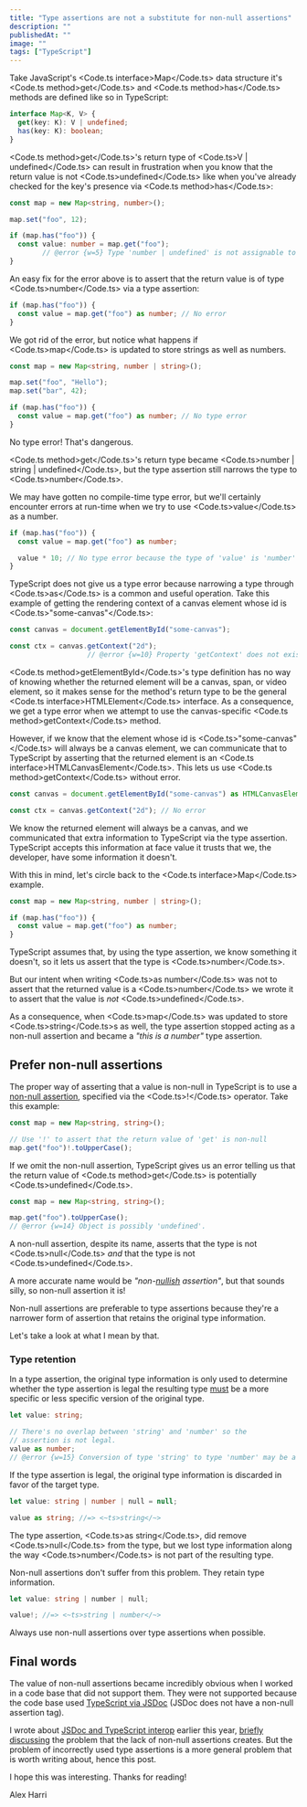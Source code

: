 ```yaml
---
title: "Type assertions are not a substitute for non-null assertions"
description: ""
publishedAt: ""
image: ""
tags: ["TypeScript"]
---
```


Take JavaScript's <Code.ts interface>Map</Code.ts> data structure <EmDash /> it's <Code.ts method>get</Code.ts> and <Code.ts method>has</Code.ts> methods are defined like so in TypeScript:

```ts
interface Map<K, V> {
  get(key: K): V | undefined;
  has(key: K): boolean;
}
```

<Code.ts method>get</Code.ts>'s return type of <Code.ts>V | undefined</Code.ts> can result in frustration when you know that the return value is not <Code.ts>undefined</Code.ts> <EmDash /> like when you've already checked for the key's presence via <Code.ts method>has</Code.ts>:

```ts
const map = new Map<string, number>();

map.set("foo", 12);

if (map.has("foo")) {
  const value: number = map.get("foo");
        // @error {w=5} Type 'number | undefined' is not assignable to type 'number'.
}
```

An easy fix for the error above is to assert that the return value is of type <Code.ts>number</Code.ts> via a type assertion:

```ts
if (map.has("foo")) {
  const value = map.get("foo") as number; // No error
}
```

We got rid of the error, but notice what happens if <Code.ts>map</Code.ts> is updated to store strings as well as numbers.

```ts
const map = new Map<string, number | string>();

map.set("foo", "Hello");
map.set("bar", 42);

if (map.has("foo")) {
  const value = map.get("foo") as number; // No type error
}
```

No type error! That's dangerous.

<Code.ts method>get</Code.ts>'s return type became <Code.ts>number | string | undefined</Code.ts>, but the type assertion still narrows the type to <Code.ts>number</Code.ts>.

We may have gotten no compile-time type error, but we'll certainly encounter errors at run-time when we try to use <Code.ts>value</Code.ts> as a number.

```ts
if (map.has("foo")) {
  const value = map.get("foo") as number;

  value * 10; // No type error because the type of 'value' is 'number'
}
```

TypeScript does not give us a type error because narrowing a type through <Code.ts>as</Code.ts> is a common and useful operation. Take this example of getting the rendering context of a canvas element whose id is <Code.ts>"some-canvas"</Code.ts>:

```ts
const canvas = document.getElementById("some-canvas");

const ctx = canvas.getContext("2d");
                   // @error {w=10} Property 'getContext' does not exist on type 'HTMLElement'.
```

<Code.ts method>getElementById</Code.ts>'s type definition has no way of knowing whether the returned element will be a canvas, span, or video element, so it makes sense for the method's return type to be the general <Code.ts interface>HTMLElement</Code.ts> interface. As a consequence, we get a type error when we attempt to use the canvas-specific <Code.ts method>getContext</Code.ts> method.

However, if we know that the element whose id is <Code.ts>"some-canvas"</Code.ts> will always be a canvas element, we can communicate that to TypeScript by asserting that the returned element is an <Code.ts interface>HTMLCanvasElement</Code.ts>. This lets us use <Code.ts method>getContext</Code.ts> without error.

```ts
const canvas = document.getElementById("some-canvas") as HTMLCanvasElement;

const ctx = canvas.getContext("2d"); // No error
```

We know the returned element will always be a canvas, and we communicated that extra information to TypeScript via the type assertion. TypeScript accepts this information at face value <EmDash /> it trusts that we, the developer, have some information it doesn't.

With this in mind, let's circle back to the <Code.ts interface>Map</Code.ts> example.

```ts
const map = new Map<string, number | string>();

if (map.has("foo")) {
  const value = map.get("foo") as number;
}
```

TypeScript assumes that, by using the type assertion, we know something it doesn't, so it lets us assert that the type is <Code.ts>number</Code.ts>.

But our intent when writing <Code.ts>as number</Code.ts> was not to assert that the returned value is a <Code.ts>number</Code.ts> <EmDash /> we wrote it to assert that the value is _not_ <Code.ts>undefined</Code.ts>.

As a consequence, when <Code.ts>map</Code.ts> was updated to store <Code.ts>string</Code.ts>s as well, the type assertion stopped acting as a non-null assertion and became a _"this is a number"_ type assertion.


## Prefer non-null assertions

The proper way of asserting that a value is non-null in TypeScript is to use a [non-null assertion][non_null_assertion], specified via the <Code.ts>!</Code.ts> operator. Take this example:

[non_null_assertion]: https://www.typescriptlang.org/docs/handbook/2/everyday-types.html#non-null-assertion-operator-postfix-

```ts
const map = new Map<string, string>();

// Use '!' to assert that the return value of 'get' is non-null
map.get("foo")!.toUpperCase();
```

If we omit the non-null assertion, TypeScript gives us an error telling us that the return value of <Code.ts method>get</Code.ts> is potentially <Code.ts>undefined</Code.ts>.

```ts
const map = new Map<string, string>();

map.get("foo").toUpperCase();
// @error {w=14} Object is possibly 'undefined'.
```

A non-null assertion, despite its name, asserts that the type is not <Code.ts>null</Code.ts> _and_ that the type is not <Code.ts>undefined</Code.ts>.

<SmallNote label="">A more accurate name would be _"non-[nullish][nullish] assertion"_, but that sounds silly, so non-null assertion it is!</SmallNote>

[nullish]: https://developer.mozilla.org/en-US/docs/Glossary/Nullish

Non-null assertions are preferable to type assertions because they're a narrower form of assertion that retains the original type information.

Let's take a look at what I mean by that.


### Type retention

In a type assertion, the original type information is only used to determine whether the type assertion is legal <EmDash /> the resulting type [must][type_assertions] be a more specific or less specific version of the original type.

[type_assertions]: https://www.typescriptlang.org/docs/handbook/2/everyday-types.html#type-assertions

```ts
let value: string;

// There's no overlap between 'string' and 'number' so the
// assertion is not legal.
value as number;
// @error {w=15} Conversion of type 'string' to type 'number' may be a mistake because neither type sufficiently overlaps with the other.
```

If the type assertion is legal, the original type information is discarded in favor of the target type.

```ts
let value: string | number | null = null;

value as string; //=> <~ts>string</~>
```

The type assertion, <Code.ts>as string</Code.ts>, did remove <Code.ts>null</Code.ts> from the type, but we lost type information along the way <EmDash /> <Code.ts>number</Code.ts> is not part of the resulting type.

Non-null assertions don't suffer from this problem. They retain type information.

```ts
let value: string | number | null;

value!; //=> <~ts>string | number</~>
```

Always use non-null assertions over type assertions when possible.


## Final words

The value of non-null assertions became incredibly obvious when I worked in a code base that did not support them. They were not supported because the code base used [TypeScript via JSDoc][jsdoc_post] (JSDoc does not have a non-null assertion tag).

I wrote about [JSDoc and TypeScript interop][jsdoc_post] earlier this year, [briefly discussing][jsdoc_non_null] the problem that the lack of non-null assertions creates. But the problem of incorrectly used type assertions is a more general problem that is worth writing about, hence this post.

[jsdoc_post]: https://alexharri.com/blog/jsdoc-as-an-alternative-typescript-syntax
[jsdoc_non_null]: https://alexharri.com/blog/jsdoc-as-an-alternative-typescript-syntax#non-null-assertions

I hope this was interesting. Thanks for reading!

<EmDash /> Alex Harri

